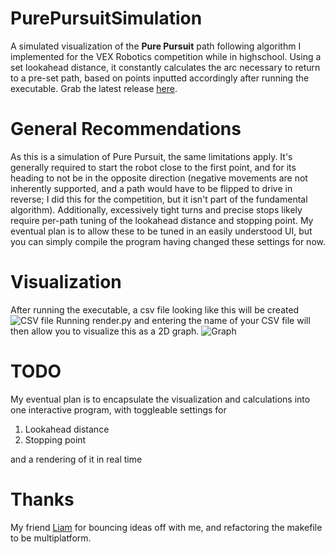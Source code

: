 # PurePursuitSimulation
A simulated visualization of the **Pure Pursuit** path following algorithm I implemented for the VEX Robotics competition while in highschool. Using a set lookahead distance, it constantly calculates the arc necessary to return to a pre-set path, based on points inputted accordingly after running the executable. Grab the latest release [here](https://github.com/odepoint/PurePursuitSimulation/releases).


# General Recommendations
As this is a simulation of Pure Pursuit, the same limitations apply. It's generally required to start the robot close to the first point, and for its heading to not be in the opposite direction (negative movements are not inherently supported, and a path would have to be flipped to drive in reverse; I did this for the competition, but it isn't part of the fundamental algorithm). Additionally, excessively tight turns and precise stops likely require per-path tuning of the lookahead distance and stopping point. My eventual plan is to allow these to be tuned in an easily understood UI, but you can simply compile the program having changed these settings for now.

# Visualization
After running the executable, a csv file looking like this will be created![CSV file](https://i.imgur.com/OujDLYJ.png)
Running render.py and entering the name of your CSV file will then allow you to visualize this as a 2D graph.
![Graph](https://i.imgur.com/H0I5w2v.png)

# TODO
My eventual plan is to encapsulate the visualization and calculations into one interactive program, with toggleable settings for
1. Lookahead distance
2. Stopping point

and a rendering of it in real time

# Thanks

My friend [Liam](https://github.com/hpst3r) for bouncing ideas off with me, and refactoring the makefile to be multiplatform.